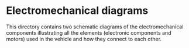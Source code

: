 # Electromechanical diagrams

This directory contains two schematic diagrams of the electromechanical components illustrating all the elements (electronic components and motors) used in the vehicle and how they connect to each other.
